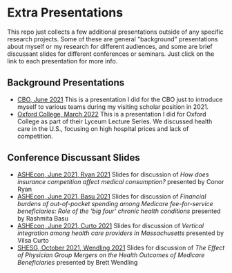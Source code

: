 # Extra Presentations

This repo just collects a few additional presentations outside of any specific research projects. Some of these are general "background" presentations about myself or my research for different audiences, and some are brief discussant slides for different conferences or seminars. Just click on the link to each presentation for more info.

## Background Presentations

- [CBO, June 2021](cbo-20210615.html) This is a presentation I did for the CBO just to introduce myself to various teams during my visiting scholar position in 2021.
- [Oxford College, March 2022](oxford-hospital-pricing.html) This is a presentation I did for Oxford College as part of their Lyceum Lecture Series. We discussed health care in the U.S., focusing on high hospital prices and lack of competition.



## Conference Discussant Slides

- [ASHEcon, June 2021, Ryan 2021](ashecon-2021-ryan.html) Slides for discussion of *How does insurance competition affect medical consumption?* presented by Conor Ryan
- [ASHEcon, June 2021, Basu 2021](ashecon-2021-basu.html) Slides for discussion of *Financial burdens of out-of-pocket spending among Medicare fee-for-service beneficiaries: Role of the 'big four' chronic health conditions* presented by Rashmita Basu
- [ASHEcon, June 2021, Curto 2021](ashecon-2021-curto.html) Slides for discussion of *Vertical integration among health care providers in Massachusetts* presented by Vilsa Curto
- [SHESG, October 2021, Wendling 2021](shesg-2021-wendling.html) Slides for discussion of *The Effect of Physician Group Mergers on the Health Outcomes of Medicare Beneficiaries* presented by Brett Wendling
